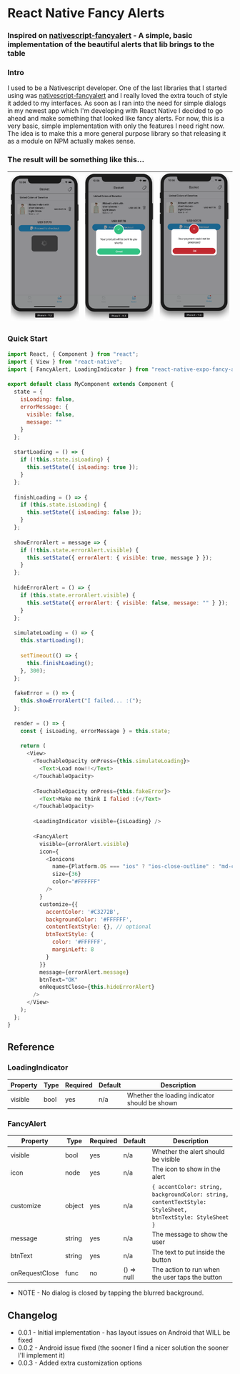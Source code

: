 # React Native Fancy Alerts

### Inspired on [nativescript-fancyalert](https://github.com/NathanWalker/nativescript-fancyalert) - A simple, basic implementation of the beautiful alerts that lib brings to the table

### Intro

I used to be a Nativescript developer. One of the last libraries that I started using was [nativescript-fancyalert](https://github.com/NathanWalker/nativescript-fancyalert) and I really loved the extra touch of style it added to my interfaces.
As soon as I ran into the need for simple dialogs in my newest app which I'm developing with React Native I decided to go ahead and make something that looked like fancy alerts. For now, this is a very basic, simple implementation with only the features I need right now. The idea is to make this a more general purpose library so that releasing it as a module on NPM actually makes sense.

### The result will be something like this...

| ![Screenshot loading](screenshots/loading.png) | ![Screenshot success](screenshots/success.png) | ![Screenshot error](screenshots/error.png) |
| ---------------------------------------------- | ---------------------------------------------- | ------------------------------------------ |


### Quick Start

```javascript
import React, { Component } from "react";
import { View } from "react-native";
import { FancyAlert, LoadingIndicator } from "react-native-expo-fancy-alerts";

export default class MyComponent extends Component {
  state = {
    isLoading: false,
    errorMessage: {
      visible: false,
      message: ""
    }
  };

  startLoading = () => {
    if (!this.state.isLoading) {
      this.setState({ isLoading: true });
    }
  };

  finishLoading = () => {
    if (this.state.isLoading) {
      this.setState({ isLoading: false });
    }
  };

  showErrorAlert = message => {
    if (!this.state.errorAlert.visible) {
      this.setState({ errorAlert: { visible: true, message } });
    }
  };

  hideErrorAlert = () => {
    if (this.state.errorAlert.visible) {
      this.setState({ errorAlert: { visible: false, message: "" } });
    }
  };

  simulateLoading = () => {
    this.startLoading();

    setTimeout(() => {
      this.finishLoading();
    }, 300);
  };

  fakeError = () => {
    this.showErrorAlert("I failed... :(");
  };

  render = () => {
    const { isLoading, errorMessage } = this.state;

    return (
      <View>
        <TouchableOpacity onPress={this.simulateLoading}>
          <Text>Load now!!</Text>
        </TouchableOpacity>

        <TouchableOpacity onPress={this.fakeError}>
          <Text>Make me think I falied :(</Text>
        </TouchableOpacity>

        <LoadingIndicator visible={isLoading} />

        <FancyAlert
          visible={errorAlert.visible}
          icon={
            <Ionicons
              name={Platform.OS === "ios" ? "ios-close-outline" : "md-close"}
              size={36}
              color="#FFFFFF"
            />
          }
          customize={{
            accentColor: '#C3272B',
            backgroundColor: '#FFFFFF',
            contentTextStyle: {}, // optional
            btnTextStyle: {
              color: '#FFFFFF',
              marginLeft: 8
            }
          }}
          message={errorAlert.message}
          btnText="OK"
          onRequestClose={this.hideErrorAlert}
        />
      </View>
    );
  };
}
```

## Reference

### LoadingIndicator

| Property | Type | Required | Default | Description                                   |
| -------- | ---- | -------- | ------- | --------------------------------------------- |
| visible  | bool | yes      | n/a     | Whether the loading indicator should be shown |

### FancyAlert

| Property       | Type   | Required | Default    | Description                                            |
| -------------- | ------ | -------- | ---------- | ------------------------------------------------------ |
| visible        | bool   | yes      | n/a        | Whether the alert should be visible                    |
| icon           | node   | yes      | n/a        | The icon to show in the alert                          |
| customize      | object | yes      | n/a        | `{ accentColor: string, backgroundColor: string, contentTextStyle: StyleSheet, btnTextStyle: StyleSheet }` |
| message        | string | yes      | n/a        | The message to show the user                           |
| btnText        | string | yes      | n/a        | The text to put inside the button                      |
| onRequestClose | func   | no       | () => null | The action to run when the user taps the button        |

* NOTE -
  No dialog is closed by tapping the blurred background.

## Changelog

* 0.0.1 - Initial implementation - has layout issues on Android that WILL be fixed
* 0.0.2 - Android issue fixed (the sooner I find a nicer solution the sooner I'll implement it)
* 0.0.3 - Added extra customization options
